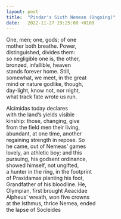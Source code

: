 ```yaml
---
layout: post
title:  "Pindar's Sixth Nemean (Ongoing)"
date:   2022-11-27 19:25:00 +0100
---
```

One, men; one, gods; of one <br>
mother both breathe. Power, <br>
distinguished, divides them: <br>
so negligible one is, the other, <br>
bronzed, infallible, heaven <br>
stands forever home. Still, <br>
somewhat, we meet, in the great <br>
mind or nature godlike, though, <br>
day-light, know not, nor night, <br>
what track fate wrote us run. <br>

Alcimidas today declares <br>
with the land’s yields visible <br>
kinship: those, changing, give <br>
from the field men their living, <br>
abundant, at one time, another <br>
regaining strength in repose. So <br>
he came, out of Nemeas’ games <br>
lovely, an athletic boy; and this <br>
pursuing, his godsent ordinance, <br>
showed himself, not ungifted, <br>
a hunter in the ring, in the footprint <br>
of Praxidamas planting his foot, <br>
Grandfather of his bloodline. He, <br>
Olympian, first brought Aeacidae <br>
Alpheus’ wreath, won five crowns <br>
at the Isthmus, thrice Nemea, ended <br>
the lapse of Socleides <br>

